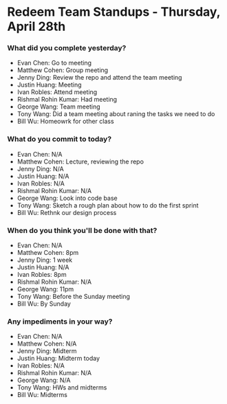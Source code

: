 # Redeem Team Standups - Thursday, April 28th

### What did you complete yesterday?
- Evan Chen: Go to meeting
- Matthew Cohen: Group meeting
- Jenny Ding: Review the repo and attend the team meeting
- Justin Huang: Meeting
- Ivan Robles: Attend meeting
- Rishmal Rohin Kumar: Had meeting
- George Wang: Team meeting
- Tony Wang: Did a team meeting about raning the tasks we need to do
- Bill Wu: Homeowrk for other class

### What do you commit to today?
- Evan Chen: N/A
- Matthew Cohen: Lecture, reviewing the repo
- Jenny Ding: N/A
- Justin Huang: N/A
- Ivan Robles: N/A
- Rishmal Rohin Kumar: N/A
- George Wang: Look into code base
- Tony Wang: Sketch a rough plan about how to do the first sprint
- Bill Wu: Rethnk our design process

### When do you think you'll be done with that?
- Evan Chen: N/A
- Matthew Cohen: 8pm
- Jenny Ding: 1 week
- Justin Huang: N/A
- Ivan Robles: 8pm
- Rishmal Rohin Kumar: N/A
- George Wang: 11pm
- Tony Wang: Before the Sunday meeting
- Bill Wu: By Sunday

### Any impediments in your way?
- Evan Chen: N/A
- Matthew Cohen: N/A
- Jenny Ding: Midterm
- Justin Huang: Midterm today
- Ivan Robles: N/A
- Rishmal Rohin Kumar: N/A
- George Wang: N/A
- Tony Wang: HWs and midterms
- Bill Wu: Midterms